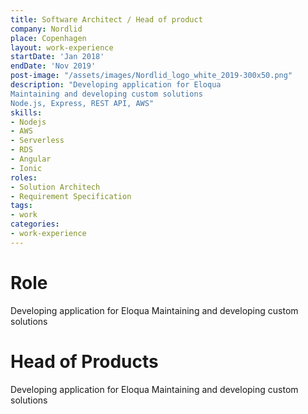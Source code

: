 ```yaml
---
title: Software Architect / Head of product
company: Nordlid
place: Copenhagen
layout: work-experience
startDate: 'Jan 2018'
endDate: 'Nov 2019'
post-image: "/assets/images/Nordlid_logo_white_2019-300x50.png"
description: "Developing application for Eloqua
Maintaining and developing custom solutions
Node.js, Express, REST API, AWS"
skills:
- Nodejs
- AWS
- Serverless
- RDS
- Angular
- Ionic
roles: 
- Solution Architech
- Requirement Specification
tags:
- work
categories:
- work-experience
---
```


# Role
Developing application for Eloqua
Maintaining and developing custom solutions

# Head of Products
Developing application for Eloqua
Maintaining and developing custom solutions

